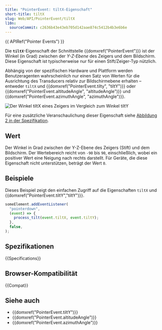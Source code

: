 ```yaml
---
title: "PointerEvent: tiltX-Eigenschaft"
short-title: tiltX
slug: Web/API/PointerEvent/tiltX
l10n:
  sourceCommit: c2636b43e43eb705d142aae874c5412b4b3e6b6e
---
```


{{ APIRef("Pointer Events") }}

Die **`tiltX`**-Eigenschaft der Schnittstelle {{domxref("PointerEvent")}} ist der Winkel (in Grad) zwischen der _Y-Z-Ebene_ des Zeigers und dem Bildschirm. Diese Eigenschaft ist typischerweise nur für einen Stift/Zeiger-Typ nützlich.

Abhängig von der spezifischen Hardware und Plattform werden Benutzeragenten wahrscheinlich nur einen Satz von Werten für die Ausrichtung des Transducers relativ zur Bildschirmebene erhalten – entweder `tiltX` und {{domxref("PointerEvent.tilty", "tiltY")}} oder {{domxref("PointerEvent.altitudeAngle", "altitudeAngle")}} und {{domxref("PointerEvent.azimuthAngle", "azimuthAngle")}}.

![Der Winkel tiltX eines Zeigers im Vergleich zum Winkel tiltY](tilt_x_y_angles.svg)

Für eine zusätzliche Veranschaulichung dieser Eigenschaft siehe [Abbildung 2 in der Spezifikation](https://w3c.github.io/pointerevents/#dom-pointerevent-tiltx).

## Wert

Der Winkel in Grad zwischen der Y-Z-Ebene des Zeigers (Stift) und dem Bildschirm. Der Wertebereich reicht von `-90` bis `90`, einschließlich, wobei ein positiver Wert eine Neigung nach rechts darstellt. Für Geräte, die diese Eigenschaft nicht unterstützen, beträgt der Wert `0`.

## Beispiele

Dieses Beispiel zeigt den einfachen Zugriff auf die Eigenschaften `tiltX` und {{domxref("PointerEvent.tiltY","tiltY")}}.

```js
someElement.addEventListener(
  "pointerdown",
  (event) => {
    process_tilt(event.tiltX, event.tiltY);
  },
  false,
);
```

## Spezifikationen

{{Specifications}}

## Browser-Kompatibilität

{{Compat}}

## Siehe auch

- {{domxref("PointerEvent.tiltY")}}
- {{domxref("PointerEvent.altitudeAngle")}}
- {{domxref("PointerEvent.azimuthAngle")}}
